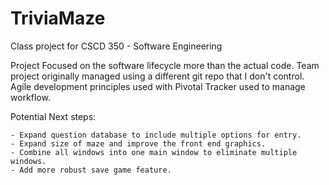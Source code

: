 # TriviaMaze

Class project for CSCD 350 - Software Engineering

  Project Focused on the software lifecycle more than the actual code.
  Team project originally managed using a different git repo that I don't control. 
  Agile development principles used with Pivotal Tracker used to manage workflow.
  
  Potential Next steps:
  
    - Expand question database to include multiple options for entry.
    - Expand size of maze and improve the front end graphics.
    - Combine all windows into one main window to eliminate multiple windows.
    - Add more robust save game feature.
    
